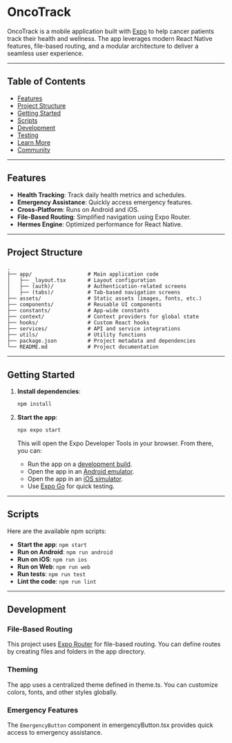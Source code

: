 # OncoTrack

OncoTrack is a mobile application built with [Expo](https://expo.dev) to help cancer patients track their health and wellness. The app leverages modern React Native features, file-based routing, and a modular architecture to deliver a seamless user experience.

---

## Table of Contents

- [Features](#features)
- [Project Structure](#project-structure)
- [Getting Started](#getting-started)
- [Scripts](#scripts)
- [Development](#development)
- [Testing](#testing)
- [Learn More](#learn-more)
- [Community](#community)

---

## Features

- **Health Tracking**: Track daily health metrics and schedules.
- **Emergency Assistance**: Quickly access emergency features.
- **Cross-Platform**: Runs on Android and iOS.
- **File-Based Routing**: Simplified navigation using Expo Router.
- **Hermes Engine**: Optimized performance for React Native.

---

## Project Structure

```
.
├── app/                  # Main application code
│   ├── _layout.tsx       # Layout configuration
│   ├── (auth)/           # Authentication-related screens
│   ├── (tabs)/           # Tab-based navigation screens
├── assets/               # Static assets (images, fonts, etc.)
├── components/           # Reusable UI components
├── constants/            # App-wide constants
├── context/              # Context providers for global state
├── hooks/                # Custom React hooks
├── services/             # API and service integrations
├── utils/                # Utility functions
├── package.json          # Project metadata and dependencies
└── README.md             # Project documentation
```

---

## Getting Started

1. **Install dependencies**:

   ```bash
   npm install
   ```

2. **Start the app**:

   ```bash
   npx expo start
   ```

   This will open the Expo Developer Tools in your browser. From there, you can:

   - Run the app on a [development build](https://docs.expo.dev/develop/development-builds/introduction/).
   - Open the app in an [Android emulator](https://docs.expo.dev/workflow/android-studio-emulator/).
   - Open the app in an [iOS simulator](https://docs.expo.dev/workflow/ios-simulator/).
   - Use [Expo Go](https://expo.dev/go) for quick testing.

---

## Scripts

Here are the available npm scripts:

- **Start the app**: `npm start`
- **Run on Android**: `npm run android`
- **Run on iOS**: `npm run ios`
- **Run on Web**: `npm run web`
- **Run tests**: `npm run test`
- **Lint the code**: `npm run lint`

---

## Development

### File-Based Routing

This project uses [Expo Router](https://expo.github.io/router/docs) for file-based routing. You can define routes by creating files and folders in the app directory.

### Theming

The app uses a centralized theme defined in theme.ts. You can customize colors, fonts, and other styles globally.

### Emergency Features

The `EmergencyButton` component in emergencyButton.tsx provides quick access to emergency assistance.